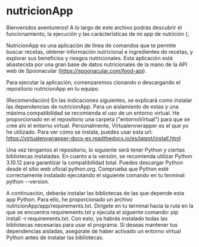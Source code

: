 # nutricionApp

Bienvenidos aventureros! A lo largo de este archivo podrás descubrir el funcionamiento, la ejecución y las carácterísticas de mi app de nutrición (;

NutricionApp es una aplicación de línea de comandos que te permite buscar recetas, obtener información nutricional e ingredientes de recetas, y explorar sus beneficios y riesgos nutricionales. Esta aplicación está abastecida por una gran base de datos nutricionales de la mano de la API web de Spoonacular (https://spoonacular.com/food-api).

Para ejecutar la aplicación, comenzaremos clonando o descargando el repositorio nutricionApp en tu equipo.

(Recomendación) En las indicaciones siguientes, se explicará como instalar las dependencias de nutricionApp. Para un aislamiento de estas y una máxima compatibilidad se recomienda el uso de un entorno virtual. He proporcionado en el repositorio una carpeta ("entornoVirtual") para que se cree ahí el entorno virtual. Personalmente, Virtualenvwrapper es el que yo he utilizado. Para ver cómo se instala, puedes usar esta url: https://virtualenvwrapper-docs-es.readthedocs.io/es/latest/install.html

Una vez tengamos el repositorio, lo siguiente será tener Python y ciertas bibliotecas instaladas. En cuanto a la versión, se recomienda utilizar Python 3.10.12 para garantizar la compatibilidad total. Puedes descargar Python desde el sitio web oficial python.org. Comprueba que Python esté correctamente instalado ejecutando el siguiente comando en tu terminal: python --version.

A continuación, deberás instalar las bibliotecas de las que depende esta app Python. Para ello, he proporcionado un archivo nutricionApp/app/requirements.txt. Dirígete en tu terminal hacia la ruta en la que se encuentra requirements.txt y ejecuta el siguente comando: pip install -r requirements.txt. Con esto, ya habrás instalado todas las bibliotecas necesarias para usar el programa. Si deseas mantener tus dependencias aisladas, asegúrate de haber activado un entorno virtual Python antes de instalar las bibliotecas. 


